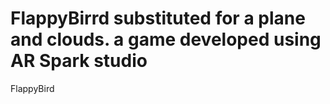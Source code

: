# FlappyBirrd substituted for a plane and clouds. a game developed using AR Spark studio
 FlappyBird
